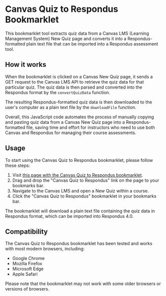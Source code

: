 # Canvas Quiz to Respondus Bookmarklet

This bookmarklet tool extracts quiz data from a Canvas LMS (Learning Management System) New Quiz page and converts it into a Respondus-formatted plain text file that can be imported into a Respondus assessment tool.

## How it works

When the bookmarklet is clicked on a Canvas New Quiz page, it sends a GET request to the Canvas LMS API to retrieve the quiz data for that particular quiz. The quiz data is then parsed and converted into the Respondus format by the `convertQuizData` function.

The resulting Respondus-formatted quiz data is then downloaded to the user's computer as a plain text file by the `downloadFile` function.

Overall, this JavaScript code automates the process of manually copying and pasting quiz data from a Canvas New Quiz page into a Respondus-formatted file, saving time and effort for instructors who need to use both Canvas and Respondus for managing their course assessments.

## Usage

To start using the Canvas Quiz to Respondus bookmarklet, please follow these steps:

1. Visit [this page with the Canvas Quiz to Respondus bookmarklet](https://eacjason.github.io/New2Classic/new2Classic.html).
2. Drag and drop the "Canvas Quiz to Respondus" link on the page to your bookmarks bar.
3. Navigate to the Canvas LMS and open a New Quiz within a course.
4. Click the "Canvas Quiz to Respondus" bookmarklet in your bookmarks bar.

The bookmarklet will download a plain text file containing the quiz data in Respondus format, which can be imported into Respondus 4.0.

## Compatibility

The Canvas Quiz to Respondus bookmarklet has been tested and works with most modern browsers, including:

- Google Chrome
- Mozilla Firefox
- Microsoft Edge
- Apple Safari

Please note that the bookmarklet may not work with some older browsers or versions of browsers.

